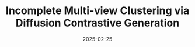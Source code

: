---
title: "Incomplete Multi-view Clustering via Diffusion Contrastive Generation"
authors: 'Yuanyang Zhang, Weiqing Yan, Yijie Lin, Li Yao, Xinhang Wan, Guangyuan Li, Chao Zhang, <b>Guanzhou Ke</b>, and Jie Xu'
date: 2025-02-25
year: 2025
pubinfo: 'The 39th Annual AAAI Conference on Artificial Intelligence (AAAI)'
arch: https://guanzhouk.top/images/2025/aaai25-dcg.png
banner: https://guanzhouk.top/images/2025/aaai-25-banner.png
code: 
pdf: 
rank: "CCF A"
---